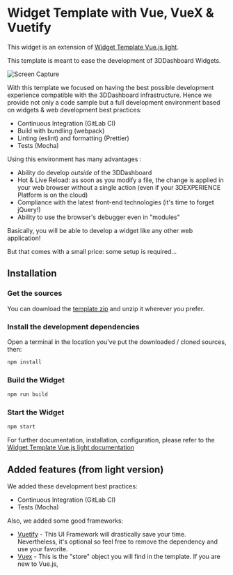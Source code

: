 <!-- markdownlint-disable MD001 MD024 -->

# Widget Template with Vue, VueX & Vuetify

This widget is an extension of [Widget Template Vue.js light](https://itgit.dsone.3ds.com/widget-lab/widget-template-vue-light).

This template is meant to ease the development of 3DDashboard Widgets.

![Screen Capture](https://btcc.s3-eu-west-1.amazonaws.com/WidgetLab/ressources/WidgetTemplateDemoV3.gif)

With this template we focused on having the best possible development experience compatible with the 3DDashboard infrastructure. Hence we provide not only a code sample but a full development environment based on widgets & web development best practices:

- Continuous Integration (GitLab CI)
- Build with bundling (webpack)
- Linting (eslint) and formatting (Prettier)
- Tests (Mocha)

Using this environment has many advantages :

- Ability do develop _outside_ of the 3DDashboard
- Hot & Live Reload: as soon as you modify a file, the change is applied in your web browser without a single action (even if your 3DEXPERIENCE Platform is on the cloud)
- Compliance with the latest front-end technologies (it's time to forget jQuery!)
- Ability to use the browser's debugger even in "modules"

Basically, you will be able to develop a widget like any other web application!

But that comes with a small price: some setup is required...

## Installation

### Get the sources

You can download the [template zip](https://btcc.s3-eu-west-1.amazonaws.com/widget-lab/templates/widget-template-vue.zip) and unzip it wherever you prefer.

### Install the development dependencies

Open a terminal in the location you've put the downloaded / cloned sources, then:

```bash
npm install
```

### Build the Widget

```bash
npm run build
```

### Start the Widget

```bash
npm start
```

For further documentation, installation, configuration, please refer to the [Widget Template Vue.js light documentation](https://itgit.dsone.3ds.com/widget-lab/widget-template-vue-light/blob/master/Configuration.md)

## Added features (from light version)

We added these development best practices:

- Continuous Integration (GitLab CI)
- Tests (Mocha)

Also, we added some good frameworks:

- [Vuetify](https://vuetifyjs.com) - This UI Framework will drastically save your time. Nevertheless, it's optional so feel free to remove the dependency and use your favorite.
- [Vuex](https://vuex.vuejs.org/) - This is the "store" object you will find in the template. If you are new to Vue.js, 
